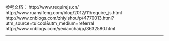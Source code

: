 



<br>
参考文档：      
http://www.requirejs.cn/   
http://www.ruanyifeng.com/blog/2012/11/require_js.html    
http://www.cnblogs.com/zhiyishou/p/4770013.html?utm_source=tuicool&utm_medium=referral     
http://www.cnblogs.com/yexiaochai/p/3632580.html     
<hr>